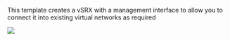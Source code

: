 This template creates a vSRX with a management interface to allow you to connect it into existing virtual networks as required

<a href="https://portal.azure.com/#create/Microsoft.Template/uri/https%3A%2F%2Fraw.githubusercontent.com%2Frstandage%2FvSRXlab%2Fmaster%2Fdeployazurebasic.json" target="_blank">
    <img src="http://azuredeploy.net/deploybutton.png"/>
</a>
